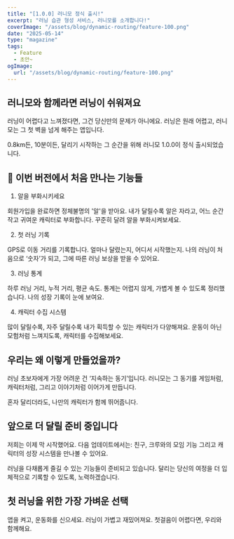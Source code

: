 ```yaml
---
title: "[1.0.0] 러니모 정식 출시!"
excerpt: "러닝 습관 형성 서비스, 러니모를 소개합니다!"
coverImage: "/assets/blog/dynamic-routing/feature-100.png"
date: "2025-05-14"
type: "magazine"
tags:
  - Feature
  - 초안~
ogImage:
  url: "/assets/blog/dynamic-routing/feature-100.png"
---
```


## 러니모와 함께라면 러닝이 쉬워져요

러닝이 어렵다고 느껴졌다면, 그건 당신만의 문제가 아니에요.
러닝은 원래 어렵고, 러니모는 그 첫 벽을 넘게 해주는 앱입니다.

0.8km든, 10분이든, 달리기 시작하는 그 순간을 위해 러니모 1.0.0이 정식 출시되었습니다.

## 🎉 이번 버전에서 처음 만나는 기능들

1. 알을 부화시키세요

회원가입을 완료하면 정체불명의 '알'을 받아요.
내가 달릴수록 알은 자라고,
어느 순간 작고 귀여운 캐릭터로 부화합니다.
꾸준히 달려 알을 부화시켜보세요.

2. 첫 러닝 기록

GPS로 이동 거리를 기록합니다.
얼마나 달렸는지, 어디서 시작했는지.
나의 러닝이 처음으로 ‘숫자’가 되고,
그에 따른 러닝 보상을 받을 수 있어요.

3. 러닝 통계

하루 러닝 거리, 누적 거리, 평균 속도.
통계는 어렵지 않게,
가볍게 볼 수 있도록 정리했습니다.
나의 성장 기록이 눈에 보여요.

4. 캐릭터 수집 시스템

많이 달릴수록, 자주 달릴수록
내가 획득할 수 있는 캐릭터가 다양해져요.
운동이 아닌 모험처럼 느껴지도록,
캐릭터를 수집해보세요.

## 우리는 왜 이렇게 만들었을까?

러닝 초보자에게 가장 어려운 건
‘지속하는 동기’입니다.
러니모는 그 동기를
게임처럼, 캐릭터처럼, 그리고 이야기처럼
이어가게 만듭니다.

혼자 달리더라도,
나만의 캐릭터가 함께 뛰어줍니다.

## 앞으로 더 달릴 준비 중입니다

저희는 이제 막 시작했어요.
다음 업데이트에서는: 친구, 크루와의 모임 기능 그리고 캐릭터의 성장 시스템을 만나볼 수 있어요.

러닝을 다채롭게 즐길 수 있는 기능들이 준비되고 있습니다.
달리는 당신의 여정을 더 입체적으로 기록할 수 있도록, 노력하겠습니다.

## 첫 러닝을 위한 가장 가벼운 선택

앱을 켜고, 운동화를 신으세요.
러닝이 가볍고 재밌어져요.
첫걸음이 어렵다면, 우리와 함께해요.
